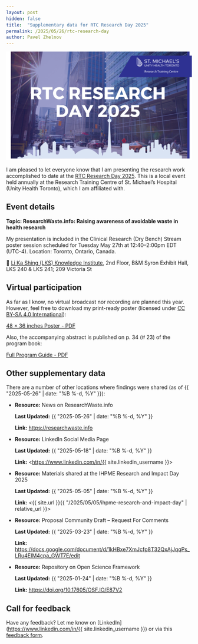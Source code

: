 ```yaml
---
layout: post
hidden: false
title:  "Supplementary data for RTC Research Day 2025"
permalink: /2025/05/26/rtc-research-day
author: Pavel Zhelnov
---
```


![Logo of RTC Research Day 2025 - Research Training Centre of St. Michael’s Hospital, Unity Health Toronto](/assets/media/rtc_research_day_2025_logo.png)

I am pleased to let everyone know that I am presenting the research work accomplished to date at the [RTC Research Day 2025](https://research.unityhealth.to/events/rtc-research-day-2025/). This is a local event held annually at the Research Training Centre of St. Michael’s Hospital (Unity Health Toronto), which I am affiliated with.

## Event details

**Topic: ResearchWaste.info: Raising awareness of avoidable waste in health research**

My presentation is included in the Clinical Research (Dry Bench) Stream poster session scheduled for Tuesday May 27th at 12:40–2:00pm EDT (UTC-4). Location: Toronto, Ontario, Canada.

📍 [Li Ka Shing (LKS) Knowledge Institute](https://maps.app.goo.gl/Y9naD13LHbHSsk6M6), 2nd Floor, B&M Syron Exhibit Hall, LKS 240 & LKS 241; 209 Victoria St

## Virtual participation

As far as I know, no virtual broadcast nor recording are planned this year. However, feel free to download my print-ready poster (licensed under [CC BY-SA 4.0 International](https://creativecommons.org/licenses/by-sa/4.0/)):

[48 × 36 inches Poster - PDF](/assets/pdf/Pavel_Zhelnov_2025-05-27_1240-1400_RTC_LKSI_48x36in_v12.pdf)

Also, the accompanying abstract is published on p. 34 (# 23) of the program book:

[Full Program Guide - PDF](/assets/pdf/rtc-rd-2025-program-guide-final.pdf)

## Other supplementary data

There are a number of other locations where findings were shared (as of {{ "2025-05-26" | date: "%B %-d, %Y" }}):

* **Resource:** News on ResearchWaste.info

  **Last Updated:** {{ "2025-05-26" | date: "%B %-d, %Y" }}

  **Link:** <https://researchwaste.info>

* **Resource:** LinkedIn Social Media Page

  **Last Updated:** {{ "2025-05-18" | date: "%B %-d, %Y" }}
  
  **Link:** <https://www.linkedin.com/in/{{ site.linkedin_username }}>

* **Resource:** Materials shared at the IHPME Research and Impact Day 2025

  **Last Updated:** {{ "2025-05-05" | date: "%B %-d, %Y" }}

  **Link:** <{{ site.url }}{{ "/2025/05/05/ihpme-research-and-impact-day" | relative_url }}>

* **Resource:** Proposal Community Draft – Request For Comments

  **Last Updated:** {{ "2025-03-23" | date: "%B %-d, %Y" }}
  
  **Link:** <https://docs.google.com/document/d/1kHBxe7XmJcfp8T32QxAjJqqPs_LRu4EIM4cpa_GWT7E/edit>

* **Resource:** Repository on Open Science Framework

  **Last Updated:** {{ "2025-01-24" | date: "%B %-d, %Y" }}
  
  **Link:** <https://doi.org/10.17605/OSF.IO/E87V2>

## Call for feedback

Have any feedback? Let me know on [LinkedIn](https://www.linkedin.com/in/{{ site.linkedin_username }}) or via this [feedback form](/contact/).

